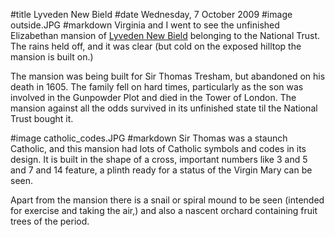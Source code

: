 #title Lyveden New Bield
#date Wednesday, 7 October 2009
#image outside.JPG
#markdown
Virginia and I went to see the unfinished Elizabethan mansion of
[Lyveden New Bield](https://www.nationaltrust.org.uk/lyveden)
belonging to the National Trust. The rains held off, and it was clear (but cold on the exposed hilltop the mansion is built on.)

The mansion was being built for Sir Thomas Tresham, but abandoned on his death in 1605. The family fell on hard times, particularly as the son was involved in the Gunpowder Plot and died in the Tower of London. The mansion against all the odds survived in its unfinished state til the National Trust bought it.

#image catholic_codes.JPG
#markdown
Sir Thomas was a staunch Catholic, and this mansion had lots of Catholic symbols and codes in its design. It is built in the shape of a cross, important numbers like 3 and 5 and 7 and 14 feature, a plinth ready for a status of the Virgin Mary can be seen.

Apart from the mansion there is a snail or spiral mound to be seen (intended for exercise and taking the air,) and also a nascent orchard containing fruit trees of the period.
